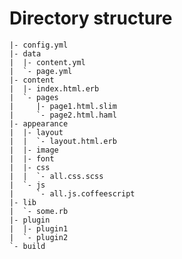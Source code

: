# Directory structure

    |- config.yml
    |- data
    |  |- content.yml
    |  `- page.yml
    |- content
    |  |- index.html.erb
    |  `- pages
    |     |- page1.html.slim
    |     `- page2.html.haml
    |- appearance
    |  |- layout
    |  |  `- layout.html.erb
    |  |- image
    |  |- font
    |  |- css
    |  |  `- all.css.scss
    |  `- js
    |     `- all.js.coffeescript
    |- lib
    |  `- some.rb
    |- plugin
    |  |- plugin1
    |  `- plugin2
    `- build
